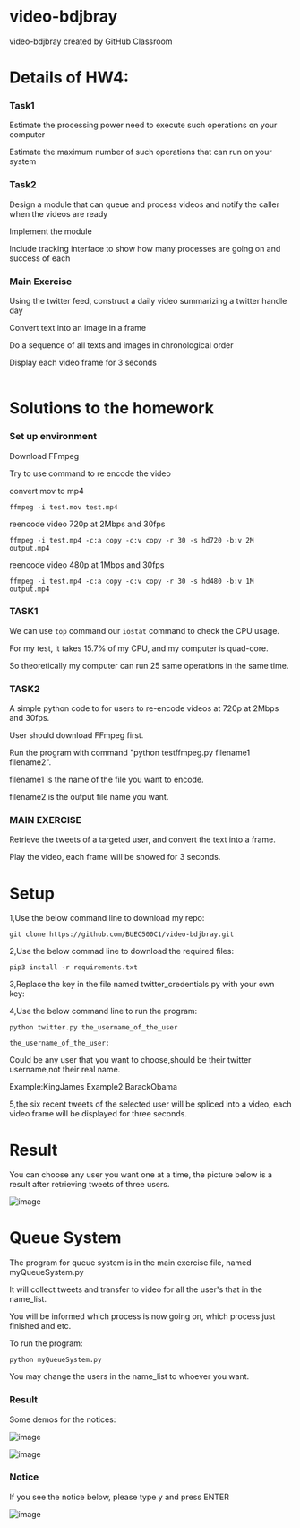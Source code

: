 # video-bdjbray
video-bdjbray created by GitHub Classroom

# Details of HW4:

### Task1

Estimate the processing power need to execute such operations on your computer

Estimate the maximum number of such operations that can run on your system

### Task2

Design a module that can queue and process videos and notify the caller when the videos are ready

Implement the module

Include tracking interface to show how many processes are going on and success of each

### Main Exercise

Using the twitter feed, construct a daily video summarizing a twitter handle day

Convert text into an image in a frame

Do a sequence of all texts and images in chronological order

Display each video frame for 3 seconds
<br />
<br />
# Solutions to the homework


### Set up environment

Download FFmpeg

Try to use command to re encode the video

convert mov to mp4  

`ffmpeg -i test.mov test.mp4`  

reencode video 720p at 2Mbps and 30fps

`ffmpeg -i test.mp4 -c:a copy -c:v copy -r 30 -s hd720 -b:v 2M output.mp4`

reencode video 480p at 1Mbps and 30fps

`ffmpeg -i test.mp4 -c:a copy -c:v copy -r 30 -s hd480 -b:v 1M output.mp4`

### TASK1

We can use `top` command our `iostat` command to check the CPU usage.

For my test, it takes 15.7% of my CPU, and my computer is quad-core.

So theoretically my computer can run 25 same operations in the same time.

### TASK2

A simple python code to for users to re-encode videos at 720p at 2Mbps and 30fps.

User should download FFmpeg first.

Run the program with command "python testffmpeg.py filename1 filename2".

filename1 is the name of the file you want to encode.

filename2 is the output file name you want.

### MAIN EXERCISE

Retrieve the tweets of a targeted user, and convert the text into a frame.

Play the video, each frame will be showed for 3 seconds.


# Setup

1,Use the below command line to download my repo:

`git clone https://github.com/BUEC500C1/video-bdjbray.git`

2,Use the below commad line to download the required files:

`pip3 install -r requirements.txt`

3,Replace the key in the file named twitter_credentials.py with your own key:


4,Use the below command line to run the program:

`python twitter.py the_username_of_the_user`

`the_username_of_the_user:`

Could be any user that you want to choose,should be their twitter username,not their real name.

Example:KingJames Example2:BarackObama

5,the six recent tweets of the selected user will be spliced into a video, each video frame will be displayed for three seconds.


# Result 


You can choose any user you want one at a time, the picture below is a result after retrieving tweets of three users.


![image](https://github.com/BUEC500C1/video-bdjbray/blob/master/imgs/result.png)


# Queue System

The program for queue system is in the main exercise file, named myQueueSystem.py

It will collect tweets and transfer to video for all the user's that in the name_list.

You will be informed which process is now going on, which process just finished and etc.

To run the program:

`python myQueueSystem.py`

You may change the users in the name_list to whoever you want. 

### Result

Some demos for the notices:

![image](https://github.com/BUEC500C1/video-bdjbray/blob/master/imgs/queueResult1.png)

![image](https://github.com/BUEC500C1/video-bdjbray/blob/master/imgs/queueResult2.png)


### Notice

If you see the notice below, please type y and press ENTER


![image](https://github.com/BUEC500C1/video-bdjbray/blob/master/imgs/notice.png)


















